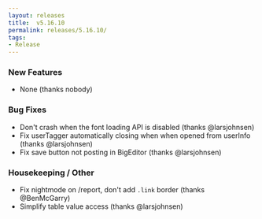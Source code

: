 ```yaml
---
layout: releases
title:  v5.16.10
permalink: releases/5.16.10/
tags:
- Release
---
```


### New Features

- None (thanks nobody)

### Bug Fixes

- Don't crash when the font loading API is disabled (thanks @larsjohnsen)
- Fix userTagger automatically closing when when opened from userInfo (thanks @larsjohnsen)
- Fix save button not posting in BigEditor (thanks @larsjohnsen)

### Housekeeping / Other

- Fix nightmode on /report, don't add `.link` border (thanks @BenMcGarry)
- Simplify table value access (thanks @larsjohnsen)
